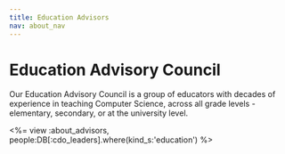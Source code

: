 ```yaml
---
title: Education Advisors
nav: about_nav
---
```

# Education Advisory Council
Our Education Advisory Council is a group of educators with decades of experience in teaching Computer Science, across all grade levels - elementary, secondary, or at the university level.

<%= view :about_advisors, people:DB[:cdo_leaders].where(kind_s:'education') %>
